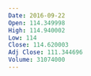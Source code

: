```yaml
---
Date: 2016-09-22
Open: 114.349998
High: 114.940002
Low: 114
Close: 114.620003
Adj Close: 111.344696
Volume: 31074000
---
```

